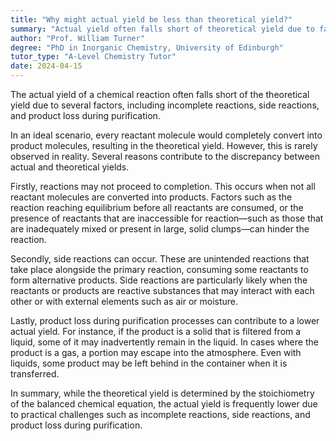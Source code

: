```yaml
---
title: "Why might actual yield be less than theoretical yield?"
summary: "Actual yield often falls short of theoretical yield due to factors like incomplete reactions, side reactions, or product loss during purification processes."
author: "Prof. William Turner"
degree: "PhD in Inorganic Chemistry, University of Edinburgh"
tutor_type: "A-Level Chemistry Tutor"
date: 2024-04-15
---
```


The actual yield of a chemical reaction often falls short of the theoretical yield due to several factors, including incomplete reactions, side reactions, and product loss during purification.

In an ideal scenario, every reactant molecule would completely convert into product molecules, resulting in the theoretical yield. However, this is rarely observed in reality. Several reasons contribute to the discrepancy between actual and theoretical yields.

Firstly, reactions may not proceed to completion. This occurs when not all reactant molecules are converted into products. Factors such as the reaction reaching equilibrium before all reactants are consumed, or the presence of reactants that are inaccessible for reaction—such as those that are inadequately mixed or present in large, solid clumps—can hinder the reaction.

Secondly, side reactions can occur. These are unintended reactions that take place alongside the primary reaction, consuming some reactants to form alternative products. Side reactions are particularly likely when the reactants or products are reactive substances that may interact with each other or with external elements such as air or moisture.

Lastly, product loss during purification processes can contribute to a lower actual yield. For instance, if the product is a solid that is filtered from a liquid, some of it may inadvertently remain in the liquid. In cases where the product is a gas, a portion may escape into the atmosphere. Even with liquids, some product may be left behind in the container when it is transferred.

In summary, while the theoretical yield is determined by the stoichiometry of the balanced chemical equation, the actual yield is frequently lower due to practical challenges such as incomplete reactions, side reactions, and product loss during purification.
    